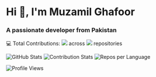 <h1 align="left">Hi 👋, I'm Muzamil Ghafoor</h1>
<h3 align="left">A passionate developer from Pakistan</h3>

<p align="left">
  💻 Total Contributions: <img src="https://img.shields.io/github/commit-activity/t/muzzammil763/muzzammil763?label=All%20Commits&style=flat-square"/> across <img src="https://img.shields.io/badge/dynamic/json?color=success&label=Repositories&query=$.public_repos&url=https://api.github.com/users/muzzammil763"/> repositories
</p>

<!-- Detailed GitHub Stats -->
<p align="left">
  <img src="https://github-readme-stats.vercel.app/api?username=muzzammil763&show_icons=true&theme=radical&count_private=true&include_all_commits=true&hide_title=true&show_owner=true&line_height=20&card_width=400" alt="GitHub Stats"/>
  <img src="https://github-profile-summary-cards.vercel.app/api/cards/productive-time?username=muzzammil763&theme=radical" alt="Contribution Stats"/>
  <img src="https://github-profile-summary-cards.vercel.app/api/cards/repos-per-language?username=muzzammil763&theme=radical" alt="Repos per Language"/>
</p>

<p align="left">
  <img src="https://komarev.com/ghpvc/?username=muzzammil763&label=Profile%20views&color=0e75b6&style=flat" alt="Profile Views" />
</p>
